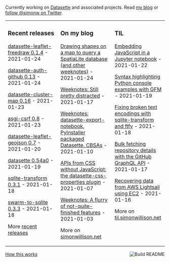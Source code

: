 Currently working on [Datasette](https://datasette.io/) and associated projects. Read [my blog](https://simonwillison.net/) or [follow @simonw on Twitter](https://twitter.com/simonw).

<table><tr><td valign="top" width="33%">

### Recent releases
<!-- recent_releases starts -->
[datasette-leaflet-freedraw 0.1.4](https://github.com/simonw/datasette-leaflet-freedraw/releases/tag/0.1.4) - 2021-01-24

[datasette-auth-github 0.13](https://github.com/simonw/datasette-auth-github/releases/tag/0.13) - 2021-01-24

[datasette-cluster-map 0.16](https://github.com/simonw/datasette-cluster-map/releases/tag/0.16) - 2021-01-23

[asgi-csrf 0.8](https://github.com/simonw/asgi-csrf/releases/tag/0.8) - 2021-01-23

[datasette-leaflet-geojson 0.7](https://github.com/simonw/datasette-leaflet-geojson/releases/tag/0.7) - 2021-01-20

[datasette 0.54a0](https://github.com/simonw/datasette/releases/tag/0.54a0) - 2021-01-19

[sqlite-transform 0.3.1](https://github.com/simonw/sqlite-transform/releases/tag/0.3.1) - 2021-01-18

[swarm-to-sqlite 0.3.3](https://github.com/dogsheep/swarm-to-sqlite/releases/tag/0.3.3) - 2021-01-18
<!-- recent_releases ends -->
More [recent releases](https://github.com/simonw/simonw/blob/main/releases.md)
</td><td valign="top" width="34%">

### On my blog
<!-- blog starts -->
[Drawing shapes on a map to query a SpatiaLite database (and other weeknotes)](http://simonwillison.net/2021/Jan/24/drawing-shapes-spatialite/) - 2021-01-24

[Weeknotes: Still pretty distracted](http://simonwillison.net/2021/Jan/17/weeknotes-still-pretty-distracted/) - 2021-01-17

[Weeknotes: datasette-export-notebook, PyInstaller packaged Datasette, CBSAs](http://simonwillison.net/2021/Jan/10/weeknotes/) - 2021-01-10

[APIs from CSS without JavaScript: the datasette-css-properties plugin](http://simonwillison.net/2021/Jan/7/css-apis-no-javascript/) - 2021-01-07

[Weeknotes: A flurry of not-quite-finished features](http://simonwillison.net/2021/Jan/3/weeknotes/) - 2021-01-03
<!-- blog ends -->
More on [simonwillison.net](https://simonwillison.net/)
</td><td valign="top" width="33%">

### TIL
<!-- tils starts -->
[Embedding JavaScript in a Jupyter notebook](https://til.simonwillison.net/jupyter/javascript-in-a-jupyter-notebook) - 2021-01-22

[Syntax highlighting Python console examples with GFM](https://til.simonwillison.net/github/syntax-highlighting-python-console) - 2021-01-19

[Fixing broken text encodings with sqlite-transform and ftfy](https://til.simonwillison.net/sqlite/fixing-column-encoding-with-ftfy-and-sqlite-transform) - 2021-01-18

[Bulk fetching repository details with the GitHub GraphQL API](https://til.simonwillison.net/github/bulk-repo-github-graphql) - 2021-01-17

[Recovering data from AWS Lightsail using EC2](https://til.simonwillison.net/aws/recovering-lightsail-data) - 2021-01-16
<!-- tils ends -->
More on [til.simonwillison.net](https://til.simonwillison.net/)
</td></tr></table>

<a href="https://github.com/simonw/simonw/actions"><img src="https://github.com/simonw/simonw/workflows/Build%20README/badge.svg" align="right" alt="Build README"></a> <a href="https://simonwillison.net/2020/Jul/10/self-updating-profile-readme/">How this works</a>
